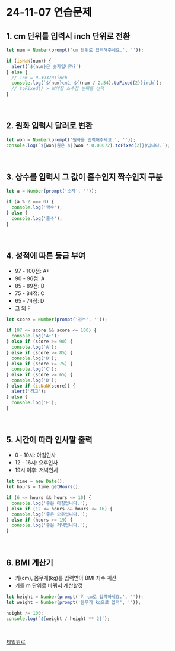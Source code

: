 # 24-11-07 연습문제

## 1. cm 단위를 입력시 inch 단위로 전환

```javascript
let num = Number(prompt('cm 단위로 입력해주세요.', ''));

if (isNaN(num)) {
  alert(`${num}은 숫자입니까?`)
} else {
  // 1cm = 0.393701inch
  console.log(`${num}cm는 ${(num / 2.54).toFixed(2)}inch`);
  // toFixed() > 보여질 소수점 번째를 선택
}
```

&nbsp;

## 2. 원화 입력시 달러로 변환

```javascript
let won = Number(prompt('원화를 입력해주세요.', ''));
console.log(`${won}원은 ${(won * 0.00072).toFixed(2)}$입니다.`);
```

&nbsp;

## 3. 상수를 입력시 그 값이 홀수인지 짝수인지 구분

```javascript
let a = Number(prompt('숫자', '')); 

if (a % 2 === 0) {
  console.log('짝수');
} else {
  console.log('홀수');
}
```

&nbsp;

## 4. 성적에 따른 등급 부여
- 97 - 100점: A+
- 90 - 96점: A
- 85 - 89점: B
- 75 - 84점: C
- 65 - 74점: D
- 그 외 F

```javascript
let score = Number(prompt('점수', ''));  

if (97 <= score && score <= 100) {
  console.log('A+');
} else if (score >= 90) {
  console.log('A');
} else if (score >= 85) {
  console.log('B');
} else if (score >= 75) {
  console.log('C');
} else if (score >= 65) {
  console.log('D');
} else if (isNaN(score)) {
  alert('경고');
} else {
  console.log('F');
}
```

&nbsp;

## 5. 시간에 따라 인사말 출력
- 0 - 10시: 아침인사
- 12 - 16시: 오후인사
- 19시 이후: 저녁인사

```javascript
let time = new Date();
let hours = time.getHours();

if (6 <= hours && hours <= 10) {
  console.log('좋은 아침입니다.');
} else if (12 <= hours && hours <= 16) {
  console.log('좋은 오후입니다.');
} else if (hours >= 19) {
  console.log('좋은 저녁입니다.');
}
```

&nbsp;

## 6. BMI 계산기
- 키(cm), 몸무게(kg)를 입력받아 BMI 지수 계산
- 키를 m 단위로 바꿔서 계산할것

```javascript
let height = Number(prompt('키 cm로 입력하세요.', ''));
let weight = Number(prompt('몸무게 kg으로 입력', ''));

height /= 100;
console.log(`${weight / height ** 2}`);
```

&nbsp;

[제일위로](#24-11-07-연습문제)